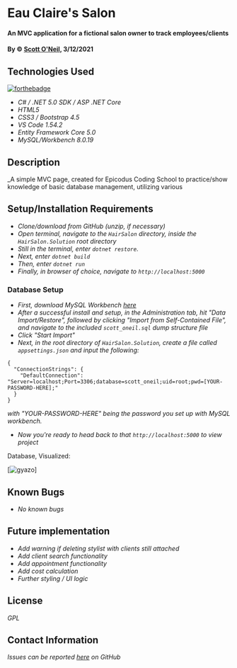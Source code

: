# Eau Claire's Salon

#### An MVC application for a fictional salon owner to track employees/clients

#### By &copy; [Scott O'Neil](https://github.com/spnoneil), 3/12/2021

## Technologies Used

[![forthebadge](https://forthebadge.com/images/badges/made-with-crayons.svg)](https://forthebadge.com)

* _C# / .NET 5.0 SDK / ASP .NET Core_
* _HTML5_
* _CSS3 / Bootstrap 4.5_
* _VS Code 1.54.2_
* _Entity Framework Core 5.0_
* _MySQL/Workbench 8.0.19_

## Description
_A simple MVC page, created for Epicodus Coding School to practice/show knowledge of basic database management, utilizing various

## Setup/Installation Requirements

* _Clone/download from GitHub (unzip, if necessary)_
* _Open terminal, navigate to the `HairSalon` directory, inside the `HairSalon.Solution` root directory_
* _Still in the terminal, enter `dotnet restore`._
* _Next, enter `dotnet build`_
* _Then, enter `dotnet run`_
* _Finally, in browser of choice, navigate to `http://localhost:5000`_

### Database Setup


* _First, download MySQL Workbench [here](https://dev.mysql.com/downloads/workbench/)_
* _After a successful install and setup, in the Administration tab, hit "Data Import/Restore", followed by clicking "Import from Self-Contained File", and navigate to the included `scott_oneil.sql` dump structure file_
* _Click "Start Import"_
* _Next, in the root directory of `HairSalon.Solution`, create a file called `appsettings.json` and input the following:_
```
{
  "ConnectionStrings": {
    "DefaultConnection": "Server=localhost;Port=3306;database=scott_oneil;uid=root;pwd=[YOUR-PASSWORD-HERE];"
  }
}
```
  _with "YOUR-PASSWORD-HERE" being the password you set up with MySQL workbench._
* _Now you're ready to head back to that `http://localhost:5000` to view project_


Database, Visualized:

[![gyazo](https://i.gyazo.com/8805a9f93470fb303a550313c1ad3aa8.png)]

## Known Bugs

* _No known bugs_

## Future implementation
* _Add warning if deleting stylist with clients still attached_
* _Add client search functionality_
* _Add appointment functionality_
* _Add cost calculation_
* _Further styling / UI logic_

## License
_GPL_
## Contact Information

_Issues can be reported [here](https://github.com/spnoneil/HairSalon.Solution/issues/new) on GitHub_
